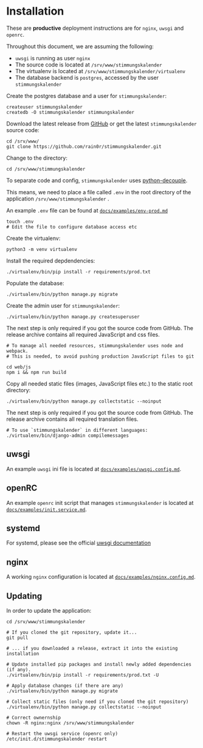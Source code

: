 # Installation

These are **productive** deployment instructions are for `nginx`, `uwsgi` and `openrc`.

Throughout this document, we are assuming the following:

* `uwsgi` is running as user `nginx`
* The source code is located at `/srv/www/stimmungskalender`
* The virtualenv is located at  `/srv/www/stimmungskalender/virtualenv`
* The database backend is `postgres`, accessed by the user `stimmungskalender`

Create the postgres database and a user for `stimmungskalender`:

```shell
createuser stimmungskalender
createdb -O stimmungskalender stimmungskalender
```

Download the latest release from [GitHub](https://github.com/rain0r/stimmungskalender/releases) or get the latest `stimmungskalender` source code:

```shell
cd /srv/www/
git clone https://github.com/rain0r/stimmungskalender.git
```

Change to the directory:

```shell
cd /srv/www/stimmungskalender
```

To separate code and config, `stimmungskalender` uses [python-decouple](https://github.com/henriquebastos/python-decouple).

This means, we need to place a file called `.env` in the root directory of the application `/srv/www/stimmungskalender` .

An example `.env` file can be found at [`docs/examples/env-prod.md`](examples/env-prod.md#env-file)

```shell
touch .env
# Edit the file to configure database access etc
```

Create the virtualenv:

```shell
python3 -m venv virtualenv
```

Install the required depdendencies:

```shell
./virtualenv/bin/pip install -r requirements/prod.txt
```

Populate the database:

```shell
./virtualenv/bin/python manage.py migrate
```

Create the admin user for `stimmungskalender`:

```shell
./virtualenv/bin/python manage.py createsuperuser
```

The next step is only required if you got the source code from GitHub. The release archive contains all required JavaScript and css files.

```shell
# To manage all needed resources, stimmungskalender uses node and webpack.
# This is needed, to avoid pushing production JavaScript files to git 

cd web/js
npm i && npm run build
```

Copy all needed static files (images, JavaScript files etc.) to the static root directory:

```shell
./virtualenv/bin/python manage.py collectstatic --noinput
```

The next step is only required if you got the source code from GitHub. The release archive contains all required translation files.

```shell
# To use `stimmungskalender` in different languages:
./virtualenv/bin/django-admin compilemessages
```

## uwsgi

An example `uwsgi` ini file is located at [`docs/examples/uwsgi.config.md`](examples/uwsgi.config.md).

## openRC

An example `openrc` init script that manages `stimmungskalender` is located at [`docs/examples/init.service.md`](examples/init.service.md).

## systemd

For systemd, please see the official [uwsgi documentation](https://uwsgi-docs.readthedocs.io/en/latest/Systemd.html)

## nginx

A working `nginx` configuration is located at [`docs/examples/nginx.config.md`](examples/nginx.config.md).

## Updating

In order to update the application:

```shell
cd /srv/www/stimmungskalender

# If you cloned the git repository, update it...
git pull

# ... if you downloaded a release, extract it into the existing installation

# Update installed pip packages and install newly added dependencies (if any).
./virtualenv/bin/pip install -r requirements/prod.txt -U

# Apply database changes (if there are any)
./virtualenv/bin/python manage.py migrate

# Collect static files (only need if you cloned the git repository)
./virtualenv/bin/python manage.py collectstatic --noinput
  
# Correct ownernship
chown -R nginx:nginx /srv/www/stimmungskalender

# Restart the uwsgi service (openrc only)
/etc/init.d/stimmungskalender restart
```
